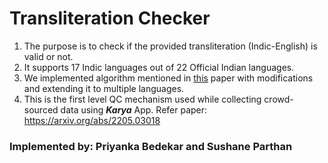 # Transliteration Checker

1. The purpose is to check if the provided transliteration (Indic-English) is valid or not.
2. It supports 17 Indic languages out of 22 Official Indian languages.
3. We implemented algorithm mentioned in [this](https://aclanthology.org/L14-1713/) paper with modifications and extending it to multiple languages.
4. This is the first level QC mechanism used while collecting crowd-sourced data using ***Karya*** App. Refer paper: https://arxiv.org/abs/2205.03018

### Implemented by: Priyanka Bedekar and Sushane Parthan
